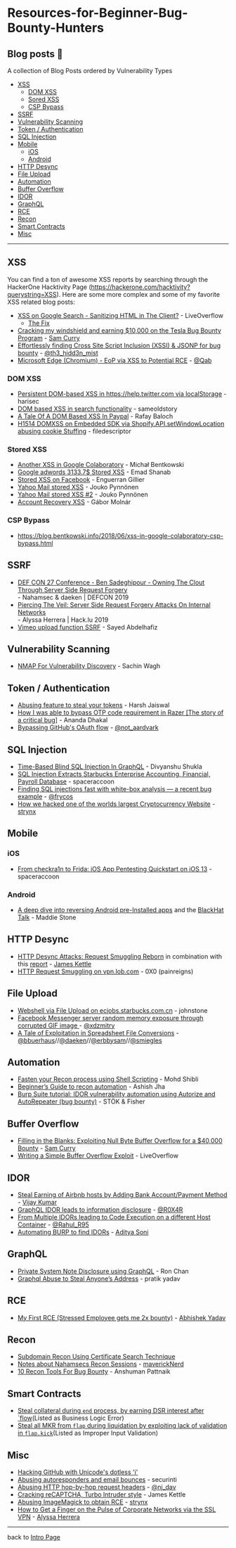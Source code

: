 # Resources-for-Beginner-Bug-Bounty-Hunters

## Blog posts 📝
A collection of Blog Posts ordered by Vulnerability Types
- [XSS](#XSS)
    - [DOM XSS](#DOM-XSS)
    - [Sored XSS](#Stored-XSS)
    - [CSP Bypass](#CSP-Bypass)
- [SSRF](#SSRF)
- [Vulnerability Scanning](#Vulnerability-Scanning)
- [Token / Authentication](#Token-/-Authentication)
- [SQL Injection](#SQL-Injection)
- [Mobile](#Mobile)
    - [iOS](#iOS)
    - [Android](#Android)
- [HTTP Desync](#HTTP-Desync)
- [File Upload](#File-Upload)
- [Automation](#Automation)
- [Buffer Overflow](#Buffer-Overflow)
- [IDOR](#IDOR)
- [GraphQL](#GraphQL)
- [RCE](#RCE)
- [Recon](#Recon)
- [Smart Contracts](#Smart-Contracts)
- [Misc](#Misc)
---
## XSS
You can find a ton of awesome XSS reports by searching through the HackerOne Hacktivity Page (https://hackerone.com/hacktivity?querystring=XSS). Here are some more complex and some of my favorite XSS related blog posts:

- [XSS on Google Search - Sanitizing HTML in The Client?](https://www.youtube.com/watch?v=lG7U3fuNw3A) - LiveOverflow
    - [The Fix](https://github.com/google/closure-library/commit/c79ab48e8e962fee57e68739c00e16b9934c0ffa)
- [Cracking my windshield and earning $10,000 on the Tesla Bug Bounty Program](https://samcurry.net/cracking-my-windshield-and-earning-10000-on-the-tesla-bug-bounty-program/) - [Sam Curry](https://twitter.com/samwcyo)
- [Effortlessly finding Cross Site Script Inclusion (XSSI) & JSONP for bug bounty](https://medium.com/bugbountywriteup/effortlessly-finding-cross-site-script-inclusion-xssi-jsonp-for-bug-bounty-38ae0b9e5c8a) - [@th3_hidd3n_mist](https://twitter.com/th3_hidd3n_mist)
- [Microsoft Edge (Chromium) - EoP via XSS to Potential RCE](https://leucosite.com/Edge-Chromium-EoP-RCE/) - [@Qab](https://twitter.com/qab)
### DOM XSS
- [Persistent DOM-based XSS in https://help.twitter.com via localStorage](https://hackerone.com/reports/297968) - harisec
- [DOM based XSS in search functionality](https://hackerone.com/reports/168165) - sameoldstory
- [A Tale Of A DOM Based XSS In Paypal](https://www.rafaybaloch.com/2017/06/a-tale-of-dom-based-xss-in-paypal.html) - Rafay Baloch
- [H1514 DOMXSS on Embedded SDK via Shopify.API.setWindowLocation abusing cookie Stuffing](https://hackerone.com/reports/422043) - filedescriptor
### Stored XSS
- [Another XSS in Google Colaboratory](https://blog.bentkowski.info/2018/09/another-xss-in-google-colaboratory.html) - Michał Bentkowski
- [Google adwords 3133.7$ Stored XSS](https://medium.com/@Alra3ees/google-adwords-3133-7-stored-xss-27bb083b8d27) - Emad Shanab
- [Stored XSS on Facebook](https://opnsec.com/2018/03/stored-xss-on-facebook/) - Enguerran Gillier
- [Yahoo Mail stored XSS](https://klikki.fi/adv/yahoo.html) - Jouko Pynnönen
- [Yahoo Mail stored XSS #2](https://klikki.fi/adv/yahoo2.html) - Jouko Pynnönen
- [Account Recovery XSS](https://sites.google.com/site/bughunteruniversity/best-reports/account-recovery-xss) - Gábor Molnár
### CSP Bypass
- https://blog.bentkowski.info/2018/06/xss-in-google-colaboratory-csp-bypass.html

## SSRF
- [DEF CON 27 Conference - Ben Sadeghipour - Owning The Clout Through Server Side Request Forgery](https://www.youtube.com/watch?v=o-tL9ULF0KI)<br>- Nahamsec & daeken | DEFCON 2019
- [Piercing The Veil: Server Side Request Forgery Attacks On Internal Networks](https://peertube.opencloud.lu/videos/watch/40f39bfe-6d3c-40f5-bcab-43f20944ca6a)<br>- Alyssa Herrera | Hack.lu 2019
- [Vimeo upload function SSRF](https://medium.com/@dPhoeniixx/vimeo-upload-function-ssrf-7466d8630437) - Sayed Abdelhafiz


## Vulnerability Scanning
- [NMAP For Vulnerability Discovery](https://www.peerlyst.com/posts/nmap-for-vulnerability-discovery-sachin-wagh) - Sachin Wagh

## Token / Authentication
- [Abusing feature to steal your tokens](https://medium.com/@rootxharsh_90844/abusing-feature-to-steal-your-tokens-f15f78cebf74) - Harsh Jaiswal
- [How I was able to bypass OTP code requirement in Razer [The story of a critical bug]](https://medium.com/bugbountywriteup/how-i-was-able-to-bypass-otp-token-requirement-in-razer-the-story-of-a-critical-bug-fc63a94ad572?) - Ananda Dhakal
- [Bypassing GitHub's OAuth flow](https://blog.teddykatz.com/2019/11/05/github-oauth-bypass.html) - [@not_aardvark](https://twitter.com/not_aardvark)


## SQL Injection
- [Time-Based Blind SQL Injection In GraphQL](https://medium.com/bugbountywriteup/time-based-blind-sql-injection-in-graphql-39a25a1dfb3c) - Divyanshu Shukla
- [SQL Injection Extracts Starbucks Enterprise Accounting, Financial, Payroll Database](https://hackerone.com/reports/531051) - spaceraccoon
- [Finding SQL injections fast with white-box analysis — a recent bug example](https://medium.com/@frycos/finding-sql-injections-fast-with-white-box-analysis-a-recent-bug-example-ca449bce6c76?) - [@frycos](https://twitter.com/frycos)
- [How we hacked one of the worlds largest Cryptocurrency Website](https://strynx.org/insecure-crypto-code-execution/) - [strynx](https://strynx.org/)

## Mobile
### iOS
- [From checkra1n to Frida: iOS App Pentesting Quickstart on iOS 13](https://spaceraccoon.dev/from-checkra1n-to-frida-ios-app-pentesting-quickstart-on-ios-13) - spaceraccoon
### Android
- [A deep dive into reversing Android pre-Installed apps](https://github.com/maddiestone/ConPresentations/blob/master/Blackhat2019.SecuringTheSystem.pdf) and the [BlackHat Talk](https://www.youtube.com/watch?v=U6qTcpCfuFc) - Maddie Stone

## HTTP Desync
- [HTTP Desync Attacks: Request Smuggling Reborn](https://portswigger.net/research/http-desync-attacks-request-smuggling-reborn) in combination with this [report](https://hackerone.com/reports/510152) - [James Kettle](https://twitter.com/albinowax)
- [HTTP Request Smuggling on vpn.lob.com](https://hackerone.com/reports/694604) - 0X0 (painreigns)

## File Upload
- [Webshell via File Upload on ecjobs.starbucks.com.cn](https://hackerone.com/reports/506646) - johnstone
- [Facebook Messenger server random memory exposure through corrupted GIF image ](https://www.vulnano.com/2019/03/facebook-messenger-server-random-memory.html) - [@xdzmitry](https://twitter.com/xdzmitry)
- [A Tale of Exploitation in Spreadsheet File Conversions](https://buer.haus/2019/10/18/a-tale-of-exploitation-in-spreadsheet-file-conversions/) - [@bbuerhaus](https://twitter.com/bbuerhaus)//[@daeken](https://twitter.com/daeken)//[@erbbysam](https://twitter.com/erbbysam)//[@smiegles](https://twitter.com/smiegles)

## Automation
- [Fasten your Recon process using Shell Scripting](https://medium.com/bugbountywriteup/fasten-your-recon-process-using-shell-scripting-359800905d2a) - Mohd Shibli
- [Beginner’s Guide to recon automation](https://medium.com/bugbountywriteup/beginners-guide-to-recon-automation-f95b317c6dbb) - Ashish Jha
- [Burp Suite tutorial: IDOR vulnerability automation using Autorize and AutoRepeater (bug bounty)](https://www.youtube.com/watch?v=3K1-a7dnA60) - STÖK & Fisher

## Buffer Overflow
- [Filling in the Blanks: Exploiting Null Byte Buffer Overflow for a $40,000 Bounty](https://samcurry.net/filling-in-the-blanks-exploiting-null-byte-buffer-overflow-for-a-40000-bounty/) - [Sam Curry](https://twitter.com/samwcyo)
- [Writing a Simple Buffer Overflow Exploit](https://www.youtube.com/watch?v=oS2O75H57qU) - LiveOverflow

## IDOR
- [Steal Earning of Airbnb hosts by Adding Bank Account/Payment Method](https://www.indoappsec.in/2019/12/airbnb-steal-earning-of-airbnb-hosts-by.html) - [Vijay Kumar ](https://twitter.com/IndoAppSec)
- [GraphQL IDOR leads to information disclosure](https://medium.com/@R0X4R/graphql-idor-leads-to-information-disclosure-175eb560170d) - [@R0X4R](https://twitter.com/R0X4R)
- [From Multiple IDORs leading to Code Execution on a different Host Container](https://www.rahulr.in/2019/10/idor-to-rce.html?m=1) - [@Rahul_R95](https://twitter.com/Rahul_R95)
- [Automating BURP to find IDORs](https://medium.com/cyberverse/automating-burp-to-find-idors-2b3dbe9fa0b8) - [Aditya Soni](https://medium.com/@hetroublemakr)

## GraphQL
- [Private System Note Disclosure using GraphQL](https://hackerone.com/reports/633001) - Ron Chan
- [Graphql Abuse to Steal Anyone’s Address](https://blog.usejournal.com/graphql-bug-to-steal-anyones-address-fc34f0374417) - pratik yadav

## RCE
- [My First RCE (Stressed Employee gets me 2x bounty)](https://medium.com/@abhishake100/my-first-rce-stressed-employee-gets-me-2x-bounty-c4879c277e37) - [Abhishek Yadav](https://medium.com/@abhishake100)

## Recon
- [Subdomain Recon Using Certificate Search Technique](https://www.r00tpgp.com/2020/01/subdomain-recon-using-certificate.html?m=0)
- [Notes about Nahamsecs Recon Sessions](https://mavericknerd.github.io/knowledgebase/nahamsec/recon_session_1/) - [maverickNerd](https://github.com/maverickNerd)
- [10 Recon Tools For Bug Bounty](https://medium.com/@hackbotone/10-recon-tools-for-bug-bounty-bafa8a5961bd) - Anshuman Pattnaik

## Smart Contracts
- [Steal collateral during `end` process, by earning DSR interest after `flow](https://hackerone.com/reports/672664)(Listed as Business Logic Error)
- [Steal all MKR from `flap` during liquidation by exploiting lack of validation in `flap.kick`](https://hackerone.com/reports/684152)(Listed as Improper Input Validation)

## Misc
- [Hacking GitHub with Unicode's dotless 'i'](https://eng.getwisdom.io/hacking-github-with-unicode-dotless-i/)
- [Abusing autoresponders and email bounces](https://medium.com/intigriti/abusing-autoresponders-and-email-bounces-9b1995eb53c2) - securinti
- [Abusing HTTP hop-by-hop request headers](https://nathandavison.com/blog/abusing-http-hop-by-hop-request-headers) - [@nj_dav](https://twitter.com/nj_dav)
- [Cracking reCAPTCHA, Turbo Intruder style](https://portswigger.net/research/cracking-recaptcha-turbo-intruder-style) - James Kettle
- [Abusing ImageMagick to obtain RCE](https://strynx.org/imagemagick-rce/) - [strynx](https://strynx.org/)
- [How to Get a Finger on the Pulse of Corporate Networks via the SSL VPN](https://blog.detectify.com/2019/09/19/alyssa-herrera-pulse-corporate-networks-ssl-vpn/) - [Alyssa Herrera](https://twitter.com/Alyssa_Herrera_)

---
back to [Intro Page](/README.md)